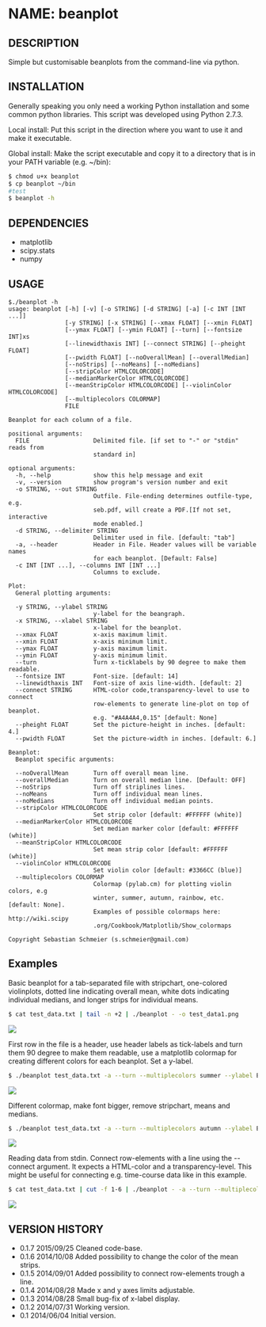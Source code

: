 NAME: beanplot
==============

DESCRIPTION
-----------

Simple but customisable beanplots from the command-line via python.

INSTALLATION
------------

Generally speaking you only need a working Python installation and some common python libraries. 
This script was developed using Python 2.7.3.

Local install:
Put this script in the direction where you want to use it and make it executable.

Global install:
Make the script executable and copy it to a directory that is in your PATH variable (e.g. ~/bin):

```bash
$ chmod u+x beanplot
$ cp beanplot ~/bin
#test
$ beanplot -h
```

DEPENDENCIES
------------

* matplotlib
* scipy.stats
* numpy

USAGE
-----

```
$./beanplot -h
usage: beanplot [-h] [-v] [-o STRING] [-d STRING] [-a] [-c INT [INT ...]]
                [-y STRING] [-x STRING] [--xmax FLOAT] [--xmin FLOAT]
                [--ymax FLOAT] [--ymin FLOAT] [--turn] [--fontsize INT]xs
                [--linewidthaxis INT] [--connect STRING] [--pheight FLOAT]
                [--pwidth FLOAT] [--noOverallMean] [--overallMedian]
                [--noStrips] [--noMeans] [--noMedians]
                [--stripColor HTMLCOLORCODE]
                [--medianMarkerColor HTMLCOLORCODE]
                [--meanStripColor HTMLCOLORCODE] [--violinColor HTMLCOLORCODE]
                [--multiplecolors COLORMAP]
                FILE

Beanplot for each column of a file.

positional arguments:
  FILE                  Delimited file. [if set to "-" or "stdin" reads from
                        standard in]

optional arguments:
  -h, --help            show this help message and exit
  -v, --version         show program's version number and exit
  -o STRING, --out STRING
                        Outfile. File-ending determines outfile-type, e.g.
                        seb.pdf, will create a PDF.[If not set, interactive
                        mode enabled.]
  -d STRING, --delimiter STRING
                        Delimiter used in file. [default: "tab"]
  -a, --header          Header in File. Header values will be variable names
                        for each beanplot. [Default: False]
  -c INT [INT ...], --columns INT [INT ...]
                        Columns to exclude.

Plot:
  General plotting arguments:

  -y STRING, --ylabel STRING
                        y-label for the beangraph.
  -x STRING, --xlabel STRING
                        x-label for the beanplot.
  --xmax FLOAT          x-axis maximum limit.
  --xmin FLOAT          x-axis minimum limit.
  --ymax FLOAT          y-axis maximum limit.
  --ymin FLOAT          y-axis minimum limit.
  --turn                Turn x-ticklabels by 90 degree to make them readable.
  --fontsize INT        Font-size. [default: 14]
  --linewidthaxis INT   Font-size of axis line-width. [default: 2]
  --connect STRING      HTML-color code,transparency-level to use to connect
                        row-elements to generate line-plot on top of beanplot.
                        e.g. "#A4A4A4,0.15" [default: None]
  --pheight FLOAT       Set the picture-height in inches. [default: 4.]
  --pwidth FLOAT        Set the picture-width in inches. [default: 6.]

Beanplot:
  Beanplot specific arguments:

  --noOverallMean       Turn off overall mean line.
  --overallMedian       Turn on overall median line. [Default: OFF]
  --noStrips            Turn off striplines lines.
  --noMeans             Turn off individual mean lines.
  --noMedians           Turn off individual median points.
  --stripColor HTMLCOLORCODE
                        Set strip color [default: #FFFFFF (white)]
  --medianMarkerColor HTMLCOLORCODE
                        Set median marker color [default: #FFFFFF (white)]
  --meanStripColor HTMLCOLORCODE
                        Set mean strip color [default: #FFFFFF (white)]
  --violinColor HTMLCOLORCODE
                        Set violin color [default: #3366CC (blue)]
  --multiplecolors COLORMAP
                        Colormap (pylab.cm) for plotting violin colors, e.g
                        winter, summer, autumn, rainbow, etc. [default: None].
                        Examples of possible colormaps here: http://wiki.scipy
                        .org/Cookbook/Matplotlib/Show_colormaps

Copyright Sebastian Schmeier (s.schmeier@gmail.com)
```

Examples
--------

Basic beanplot for a tab-separated file with stripchart, one-colored violinplots, dotted line indicating overall mean, white dots indicating individual medians, and longer strips for individual means.

```bash
$ cat test_data.txt | tail -n +2 | ./beanplot - -o test_data1.png
```
![](images/test_data1.png)

First row in the file is a header, use header labels as tick-labels and turn them 90 degree to make them readable, use a matplotlib colormap for creating different colors for each beanplot. Set a y-label.

```bash
$ ./beanplot test_data.txt -a --turn --multiplecolors summer --ylabel Expression -o test_data2.png
```

![](images/test_data2.png)

Different colormap, make font bigger, remove stripchart, means and medians.

```bash
$ ./beanplot test_data.txt -a --turn --multiplecolors autumn --ylabel Expression --fontsize 22 -o test_data3.png --noOverallMean --noStrips --noMeans --noMedians
```

![](images/test_data3.png)

Reading data from stdin. Connect row-elements with a line using the --connect argument. It expects a HTML-color and a transparency-level. This might be useful for connecting e.g. time-course data like in this example.

```bash
$ cat test_data.txt | cut -f 1-6 | ./beanplot - -a --turn --multiplecolors Reds_r --ylabel Expression --connect "#A4A4A4,0.2" -o test_data4.png
```

![](images/test_data4.png)


VERSION HISTORY
---------------

* 0.1.7    2015/09/25    Cleaned code-base.
* 0.1.6    2014/10/08    Added possibility to change the color of the mean strips.
* 0.1.5    2014/09/01    Added possibility to connect row-elements trough a line.
* 0.1.4    2014/08/28    Made x and y axes limits adjustable.
* 0.1.3    2014/08/28    Small bug-fix of x-label display.
* 0.1.2    2014/07/31    Working version.
* 0.1      2014/06/04    Initial version.

